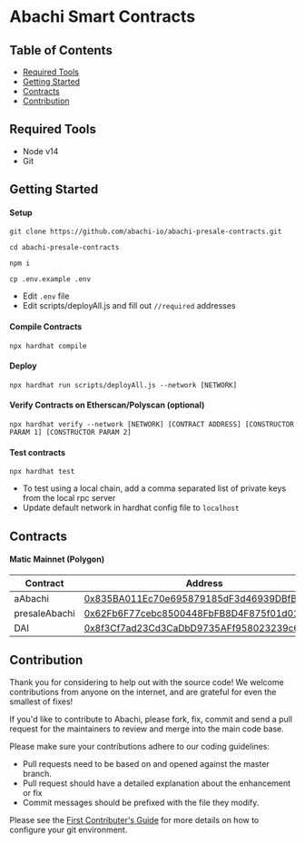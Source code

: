 # Abachi Smart Contracts

## Table of Contents
- [Required Tools](#required-tools)
- [Getting Started](#getting-started)
- [Contracts](#contracts)
- [Contribution](#contribution)


## Required Tools
* Node v14
* Git

## Getting Started

#### Setup
```
git clone https://github.com/abachi-io/abachi-presale-contracts.git

cd abachi-presale-contracts

npm i

cp .env.example .env
```

* Edit `.env` file
* Edit scripts/deployAll.js and fill out `//required` addresses

#### Compile Contracts

`npx hardhat compile`

#### Deploy

`npx hardhat run scripts/deployAll.js --network [NETWORK]`

#### Verify Contracts on Etherscan/Polyscan (optional)

`npx hardhat verify --network [NETWORK] [CONTRACT ADDRESS] [CONSTRUCTOR PARAM 1] [CONSTRUCTOR PARAM 2]`

#### Test contracts
`npx hardhat test`

* To test using a local chain, add a comma separated list of private keys from the local rpc server
* Update default network in hardhat config file to `localhost`

## Contracts

#### Matic Mainnet (Polygon)

|       Contract    | Address |
|     ------------- | ------------- |
| aAbachi           | [0x835BA011Ec70e695879185dF3d46939DBfBeF7E5](https://polygonscan.com/address/0x835BA011Ec70e695879185dF3d46939DBfBeF7E5)   |
| presaleAbachi     | [0x62Fb6F77cebc8500448FbFB8D4F875f01d01531d](https://polygonscan.com/address/0x62Fb6F77cebc8500448FbFB8D4F875f01d01531d)  |
| DAI               | [0x8f3Cf7ad23Cd3CaDbD9735AFf958023239c6A063](https://polygonscan.com/address/0x8f3Cf7ad23Cd3CaDbD9735AFf958023239c6A063)  |

## Contribution

Thank you for considering to help out with the source code! We welcome contributions from anyone on the internet, and are grateful for even the smallest of fixes!

If you'd like to contribute to Abachi, please fork, fix, commit and send a pull request for the maintainers to review and merge into the main code base.

Please make sure your contributions adhere to our coding guidelines:

* Pull requests need to be based on and opened against the master branch.
* Pull request should have a detailed explanation about the enhancement or fix
* Commit messages should be prefixed with the file they modify.

Please see the [First Contributer's Guide](documentation/CONTRIBUTE.md) for more details on how to configure your git environment.
